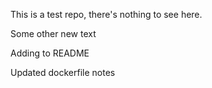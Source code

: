 This is a test repo, there's nothing to see here.

Some other new text

Adding to README

Updated dockerfile notes
